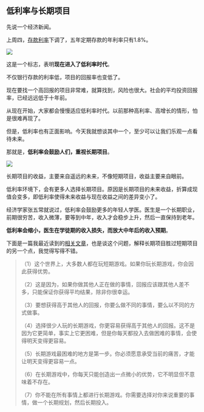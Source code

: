 ## 低利率与长期项目

先说一个经济新闻。

上周四，[存款利率](https://news.cctv.com/2024/07/25/ARTIhvqjwDrS6c06tP2rH5gO240725.shtml)下调了，五年定期存款的年利率只有1.8%。

![](https://cdn.beekka.com/blogimg/asset/202407/bg2024073012.webp)

这是一个标志，表明**现在进入了低利率时代**。

不仅银行存款的利率低，项目的回报率也变低了。

现在要找一个高回报的项目非常难，就算找到，风险也很大。社会的平均投资回报率，已经远远低于十年前。

从现在开始，大家都会慢慢适应低利率时代。以前那种高利率、高增长的情形，怕是很难再现了。

但是，低利率也有正面影响。今天我就想谈其中一个，至少可以让我们乐观一点看待未来。

那就是，**低利率会鼓励人们，重视长期项目**。

![](https://cdn.beekka.com/blogimg/asset/202407/bg2024073013.webp)

长期项目的收益，主要来自遥远的未来，不像短期项目，收益主要来自眼前。

低利率环境下，会有更多人选择长期项目。原因是长期项目的未来收益，折算成现值会变多，即低利率使得未来收益与现在收益之间的差异变小了。

经济学家张五常就说过，低利率会鼓励更多的年轻人学医。医生是一个长期职业，前期很穷苦，收入微薄，要等到中年，收入才会稳步上升，然后一直保持到老年。

**低利率会缩小，医生在学徒期的收入损失，而放大中年后的收入预期**。

下面是一篇我最近读到的[相关文章](https://fs.blog/long-game/)，也是谈这个问题，解释长期项目胜过短期项目的另一个点，我觉得写得不错。

> （1）这个世界上，大多数人都在玩短期游戏。如果你玩长期游戏，你会因此获得优势。
> 
> （2）这是因为，如果你做其他人正在做的事情，回报应该跟其他人差不多，只能保证你获得平均结果，除非你很幸运。
> 
> （3）要想获得高于其他人的回报，你要么做不同的事情，要么以不同的方式做事。
> 
> （4）选择很少人玩的长期游戏，你更容易获得高于其他人的回报。这不是因为它更简单，事实上它更困难，但是你每天都投入去做困难的事情，会使得明天变得更容易。
> 
> （5）长期游戏最困难的地方是第一步。你必须愿意承受当前的痛苦，才能让明天变得更容易一点。
> 
> （6）在长期游戏中，你每天只能创造出一点微小的优势，它不明显但不意味着不存在。
>
> （7）你不能在所有事情上都进行长期游戏。你需要选择对你来说重要的事情，做一个长期规划，然后长期投入。

